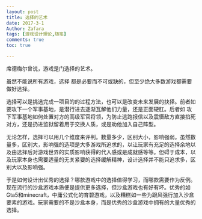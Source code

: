 ```yaml
---
layout: post
title: 选择的艺术
date: 2017-3-1
Author: Zafara
tags: [游戏设计理论,随笔]
comments: true
toc: true

---
```


席德梅尔曾说，游戏是门选择的艺术。

虽然不能说所有游戏，选择 都是必要而不可或缺的，但至少绝大多数游戏都需要做好选择。

选择可以是挑选完成一项目的的过程方法，也可以是改变未来发展的抉择。前者如 要攻下一个军事基地，是潜行进去逐渐瓦解他们力量，还是正面硬肛。后者如 攻下军事基地如何处置对方的高级军官将领，为防止逃跑报信以及震慑敌方直接掐死对方，还是扔进监狱留着用于交换人质，或是劝他加入自己阵型。

无论怎样，选择可以用几个维度来评判。数量多少，区别大小，影响强弱。虽然数量多，区别大，影响强的选项是大多游戏所追求的，以让玩家有充足的选择余地以及由选择后对游戏世界的实质影响获得的代入感或是成就感等等。但碍于成本，以及玩家本身也需要适量的无关紧要的选择缓解精神，设计选择并不能只追求多，区别大以及影响强。

 于是如何设计出优秀的选择？哪款游戏中的选择值得学习，而哪款需要作为反例。现在流行的沙盒游戏本质便是提供更多选择，但沙盒游戏也有好有坏。优秀的如Gta5和minecraft，中庸公式化的育碧游戏，以及糟糕如一些为跟风强行加入沙盒要素的游戏。玩家需要的不是沙盒本身，而是优秀的沙盒游戏中拥有的大量优秀的选择。
